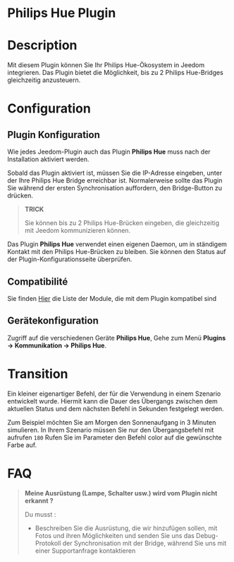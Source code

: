 # Philips Hue Plugin

# Description

Mit diesem Plugin können Sie Ihr Philips Hue-Ökosystem in Jeedom integrieren. Das Plugin bietet die Möglichkeit, bis zu 2 Philips Hue-Bridges gleichzeitig anzusteuern.

# Configuration

## Plugin Konfiguration

Wie jedes Jeedom-Plugin auch das Plugin **Philips Hue** muss nach der Installation aktiviert werden.

Sobald das Plugin aktiviert ist, müssen Sie die IP-Adresse eingeben, unter der Ihre Philips Hue Bridge erreichbar ist. Normalerweise sollte das Plugin Sie während der ersten Synchronisation auffordern, den Bridge-Button zu drücken.

>**TRICK**
>
>Sie können bis zu 2 Philips Hue-Brücken eingeben, die gleichzeitig mit Jeedom kommunizieren können.

Das Plugin **Philips Hue** verwendet einen eigenen Daemon, um in ständigem Kontakt mit den Philips Hue-Brücken zu bleiben. Sie können den Status auf der Plugin-Konfigurationsseite überprüfen.


## Compatibilité

Sie finden [Hier](https://compatibility.jeedom.com/index.php?v=d&p=home&plugin=philipsHue) die Liste der Module, die mit dem Plugin kompatibel sind

## Gerätekonfiguration

Zugriff auf die verschiedenen Geräte **Philips Hue**, Gehe zum Menü **Plugins → Kommunikation → Philips Hue**.

# Transition

Ein kleiner eigenartiger Befehl, der für die Verwendung in einem Szenario entwickelt wurde. Hiermit kann die Dauer des Übergangs zwischen dem aktuellen Status und dem nächsten Befehl in Sekunden festgelegt werden.

Zum Beispiel möchten Sie am Morgen den Sonnenaufgang in 3 Minuten simulieren. In Ihrem Szenario müssen Sie nur den Übergangsbefehl mit aufrufen ``180`` Rufen Sie im Parameter den Befehl color auf die gewünschte Farbe auf.

# FAQ

> **Meine Ausrüstung (Lampe, Schalter usw.) wird vom Plugin nicht erkannt ?**
>
> Du musst :
> - Beschreiben Sie die Ausrüstung, die wir hinzufügen sollen, mit Fotos und ihren Möglichkeiten und senden Sie uns das Debug-Protokoll der Synchronisation mit der Bridge, während Sie uns mit einer Supportanfrage kontaktieren